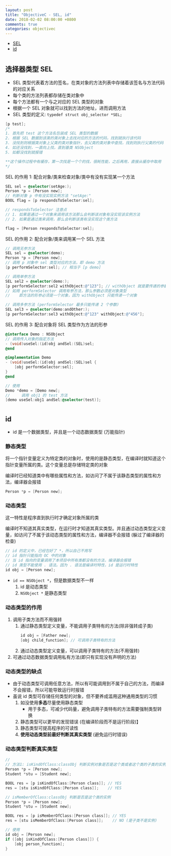 ```yaml
---
layout: post
title: "ObjectiveC - SEL, id"
date: 2018-02-02 08:00:00 +0800
comments: true
categories: objectivec
---
```


<!-- more -->

* [SEL](#sel)
* [id](#id)

# <h2 id="sel">选择器类型 SEL</h2>
* SEL 类型代表着方法的签名，在类对象的方法列表中存储着该签名与方法代码的对应关系
* 每个类的方法列表都存储在类对象中
* 每个方法都有一个与之对应的 SEL 类型的对象
* 根据一个 SEL 对象就可以找到方法的地址，进而调用方法
* SEL 类型的定义: `typedef struct obj_selector *SEL;`

```objectivec
[p test];
/*
1. 首先把 test 这个方法名包装成 SEL 类型的数据
2. 根据 SEL 数据到该类的类对象上去找对应的方法的代码，找到就执行该代码
3. 没找到则根据类对象上父类的类对象指针，去父类的类对象中查找，找到则执行父类的代码
4. 如还没找到，一直向上找，直到基类 NSObject
5. 如都没找到就报错

**这个操作过程中有缓存，第一次找是一个个的找，很耗性能，之后再用，直接从缓存中取用
*/
```

SEL 的作用 1: 配合对象/类来检查对象/类中有没有实现某一个方法

```objectivec
SEL sel = @selector(setAge:);
Person *p = [Person new];
// 判断对象 p 中有没实现实例方法 "setAge:"
BOOL flag = [p respondsToSelector:sel];

// respondsToSelector 注意点
// 1. 如果是通过一个对象来调用该方法那么会判断该对象有没实现该实例方法
// 2. 如果是通过类来调用，那么会判断该类有没实现这个类方法

flag = [Person respondsToSelector:sel];
```

SEL 的作用 2: 配合对象/类来调用某一个 SEL 方法

```objectivec
// 调用无参方法
SEL sel = @selector(demo);
Person *p = [Person new];
// 调用 p 对象中 sel 类型对应的方法，即 demo 方法
[p performSelector:sel]; // 相当于 [p demo]

// 调用单参方法
SEL sel2 = @selector(demo:);
[p performSelector:sel2 withObject:@"123"]; // withObject 就是要传递的参数
// 如用 performSelector 调用有参方法，那么参数必须是对象类型
//    即方法的形参必须是一个对象，因为 withObject 只能传递一个对象

// 调用多参方法 (performSelector 最多只能传递 2 个参数)
SEL sel3 = @selector(demo:andOther:);
[p performSelector:sel3 withObject:@"123" withObject:@"456"];
```

SEL 的作用 3: 配合对象将 SEL 类型作为方法的形参

```objectivec
@interface Demo : NSObject
// 调用传入对象的指定方法
- (void)useSel:(id)obj andSel:(SEL)sel;
@end

@implementation Demo
- (void)useSel:(id)obj andSel:(SEL)sel {
    [obj performSelector:sel];
}
@end

// 使用
Demo *demo = [Demo new];
//     调用 obj1 的 test 方法
[demo useSel:obj1 andSel:@selector(test)];
```



# <h2 id="id">id</h2>
* id 是一个数据类型，并且是一个动态数据类型 (万能指针)

### 静态类型
将一个指针变量定义为特定类的对象时，使用的是静态类型，在编译时就知道这个指针变量所属的类。这个变量总是存储特定类的对象

编译时已经知道类中有哪些属性和方法，如访问了不属于该静态类型的属性和方法，编译器会报错

```objectivec
Person *p = [Person new];
```

### 动态类型
这一特性是程序直到执行时才确定对象所属的类

编译时不知道其真实类型，在运行时才知道其真实类型。并且通过动态类型定义变量，如访问了不属于该动态类型的属性和方法，编译器不会报错 (躲过了编译器的检查)

```objectivec
// id 的定义中，已经包好了 *，所以自己不用写
// id 指针只能指向 OC 中的对象
// 当 id 指向的变量调用了本项目中所有类都没有的方法，编译器会报错
// id 类型不能使用 . 语法。因为 . 语法是编译时特性，id 是运行时特性
id obj = [Person new];
```

* `id == NSObject *`，但是数据类型不一样
    1. id 是动态类型
    2. `NSObject *` 是静态类型


### 动态类型的作用
1. 调用子类方法而不用强转
    1. 通过静态类型定义变量，不能调用子类特有的方法(除非强转成子类)
        ```objectivec
        id obj = [Father new];
        [obj child_function]; // 可调用子类特有的方法
        ```
    2. 通过动态类型定义变量，可以调用子类特有的方法(不用强转)
2. 可通过动态数据类型调用私有方法(即只有实现没有声明的方法)

### 动态类型的缺点
- 由于动态类型可调用任意方法，所以有可能调用到不属于自己的方法，而编译不会报错，所以可能导致运行时报错
- 虽说 id 类型可存储任何类型的对象，但不要养成滥用这种通用类型的习惯
    1. 如没使用**多态**尽量使用静态类型
        - 用于多态，可减少代码量，避免调用子类特有的方法需要强制类型转换
    2. 静态类型可以更早的发现错误 (在编译阶段而不是运行阶段)】
    3. 静态类型可提高程序的可读性
    4. **使用动态类型前最好判断其真实类型** (避免运行时错误)

### 动态类型判断真实类型
```objectivec
// 
// 方法1: isKindOfClass:classObj 判断实例对象是否是这个类或者这个类的子类的实例
Person *p = [Person new];
Student *stu = [Student new];

BOOL res = [p isKindOfClass:[Person class]]; // YES
res = [stu isKindOfClass:[Person class]];    // YES
```
```objectivec
// isMemberOfClass:classObj 判断是否是这个类的实例
Person *p = [Person new];
Student *stu = [Student new];

BOOL res = [p isMemberOfClass:[Person class]]; // YES
res = [stu isMemberOfClass:[Person class]];    // NO (是子类不是实例)
```
```objectivec
// 使用
id obj = [Person new];
if ([obj isKindOfClass:[Person class]]) {
    [obj person_function];
}
```
